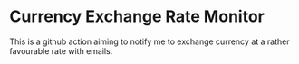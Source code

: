 # Currency Exchange Rate Monitor

This is a github action aiming to notify me to exchange currency at a rather favourable rate with emails.



